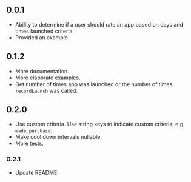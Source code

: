 ## 0.0.1

* Ability to determine if a user should rate an app based on days and times launched criteria.
* Provided an example.

## 0.1.2

* More documentation.
* More elaborate examples.
* Get number of times app was launched or the number of times `recordLaunch` was called.

## 0.2.0

* Use custom criteria. Use string keys to indicate custom criteria, e.g. `made_purchase`.
* Make cool down intervals nullable.
* More tests.

### 0.2.1

* Update README.